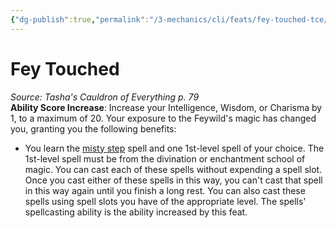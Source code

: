 ```yaml
---
{"dg-publish":true,"permalink":"/3-mechanics/cli/feats/fey-touched-tce/","tags":["ttrpg-cli/compendium/src/5e/tce","ttrpg-cli/feat"],"noteIcon":""}
---
```


# Fey Touched
*Source: Tasha's Cauldron of Everything p. 79*  
**Ability Score Increase**: Increase your Intelligence, Wisdom, or Charisma by 1, to a maximum of 20.
Your exposure to the Feywild's magic has changed you, granting you the following benefits:

- You learn the [misty step](3-Mechanics/CLI/spells/misty-step.md) spell and one 1st-level spell of your choice. The 1st-level spell must be from the divination or enchantment school of magic. You can cast each of these spells without expending a spell slot. Once you cast either of these spells in this way, you can't cast that spell in this way again until you finish a long rest. You can also cast these spells using spell slots you have of the appropriate level. The spells' spellcasting ability is the ability increased by this feat.